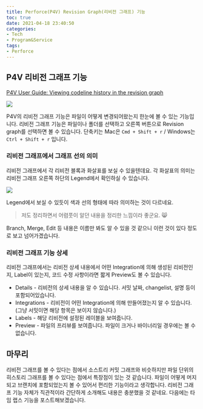 ```yaml
---
title: Perforce(P4V) Revision Graph(리비전 그래프) 기능
toc: true
date: 2021-04-18 23:40:50
categories:
- Tech
- Program&Service
tags:
- Perforce
---
```


## P4V 리비전 그래프 기능

[P4V User Guide: Viewing codeline history in the revision graph](https://www.perforce.com/manuals/p4v/Content/P4V/advanced_files.revgraph.html#Viewing_codeline_history_in_the_revision_graph)

![](https://user-images.githubusercontent.com/5077086/115149985-6c2d0280-a0a1-11eb-81f9-737d5ae911d3.png)

P4V의 리비전 그래프 기능은 파일이 어떻게 변경되어왔는지 한눈에 볼 수 있는 기능입니다.
리비전 그래프 기능은 파일이나 폴더를 선택하고 오른쪽 버튼으로 Revision graph를 선택하면 볼 수 있습니다.
단축키는 Mac은 `Cmd + Shift + r` / Windows는 `Ctrl + Shift + r` 입니다.

### 리비전 그래프에서 그래프 선의 의미

리비전 그래프에서 각 리비전 블록과 화살표를 보실 수 있을텐데요.
각 화살표의 의미는 리비전 그래프 오른쪽 하단의 Legend에서 확인하실 수 있습니다.

![](https://user-images.githubusercontent.com/5077086/115150328-cd090a80-a0a2-11eb-8981-bd550dc644c3.png)

Legend에서 보실 수 있듯이 색과 선의 형태에 따라 의미하는 것이 다르네요.

> 저도 정리하면서 어렴풋이 알던 내용을 정리한 느낌이라 좋군요. 😸

Branch, Merge, Edit 등 내용은 이름만 봐도 알 수 있을 것 같으니 이런 것이 있다 정도로 보고 넘어가겠습니다.

### 리비전 그래프 기능 상세

리비전 그래프에서는 리비전 상세 내용에서 어떤 Integration에 의해 생성된 리비전인지, Label이 있는지, 코드 수정 사항이라면 짧게 Preview도 볼 수 있습니다.

- Details - 리비전의 상세 내용을 알 수 있습니다. 서밋 날짜, changelist, 설명 등이 포함되어있습니다.
- Integrations - 리비전이 어떤 Integration에 의해 만들어졌는지 알 수 있습니다. (그냥 서밋이면 해당 항목은 보이지 않습니다.)
- Labels - 해당 리비전에 설정된 레이블을 보여줍니다.
- Preview - 파일의 프리뷰를 보여줍니다. 파일이 크거나 바이너리일 경우에는 볼 수 없습니다.

## 마무리

리비전 그래프를 볼 수 있다는 점에서 소스트리 커밋 그래프와 비슷하지만 파일 단위의 히스토리 그래프를 볼 수 있다는 점에서 특장점이 있는 것 같습니다.
파일이 어떻게 머지되고 브랜치에 포함되었는지 볼 수 있어서 편리한 기능이라고 생각합니다.
리비전 그래프 기능 자체가 직관적이라 간단하게 소개해도 내용은 충분했을 것 같네요.
다음에는 타임 랩스 기능을 포스트해보겠습니다.